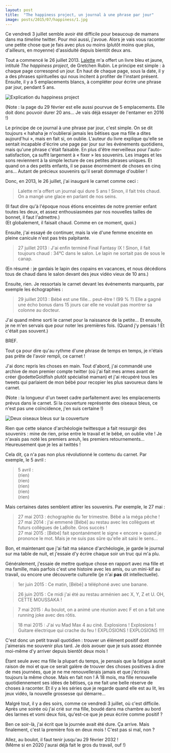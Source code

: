 ```yaml
---
layout: post
title:  "The happiness project, un journal à une phrase par jour"
image: posts/2015/07/happiness/1.jpg
---
```


<p class="intro"><span class="dropcap">C</span>e vendredi 3 juillet semble avoir été difficile pour beaucoup de mamans dans ma <i>timeline</i> twitter. Pour moi aussi, j'avoue. Alors je vais vous raconter une petite chose que je fais avec plus ou moins (plutôt moins que plus, d'ailleurs, en moyenne) d'assiduité depuis bientôt deux ans.</p>

Tout a commencé le 26 juillet 2013. [Lalette](https://twitter.com/MegaLalette) m'a offert un livre bleu et jaune, intitulé _The happiness project_, de Gretchen Rubin. Le principe est simple : à chaque page corresopnd un jour. En haut de chaque page, sous la date, il y a des phrases spirituelles qui nous incitent à profiter de l'instant présent. Ensuite, il y a 5 emplacements blancs, à compléter pour écrire une phrase par jour, pendant 5 ans.

<img src="{{ '/assets/img/posts/2015/07/happiness/2.jpg' | prepend: site.baseurl }}" alt="Explication du happiness project"> 

(Note : la page du 29 février est elle aussi pourvue de 5 emplacements. Elle doit donc pouvoir durer 20 ans… Je vais déjà essayer de l'entamer en 2016 !)

Le principe de ce journal à une phrase par jour, c'est simple. On se dit toujours « hahaha je n'oublierai jamais les bêtises que ma fille a dites aujourd'hui », mais en fait si, on oublie. L'auteur du livre explique qu'elle se sentait incapable d'écrire une page par jour sur les événements quotidiens, mais qu'une phrase c'était faisable. En plus d'être merveilleux pour l'auto-satisfaction, ça suffit largement à « fixer » les souvenirs. Les images et les sons reviennent à la simple lecture de ces petites phrases uniques. Et quand on a des petits enfants, il se passe énormément de choses en cinq ans… Autant de précieux souvenirs qu'il serait dommage d'oublier !

Donc, en 2013, le 26 juillet, j'ai inauguré le carnet comme ceci :

> Lalette m'a offert un journal qui dure 5 ans ! Sinon, il fait très chaud. On a mangé une glace en parlant de nos seins.

(Il faut dire qu'à l'époque nous étions enceintes de notre premier enfant toutes les deux, et assez enthousiasmées par nos nouvelles tailles de bonnet, il faut l'admettre.)  
(Et globalement, il faisait chaud. Comme en ce moment, quoi.)

Ensuite, j'ai essayé de continuer, mais la vie d'une femme enceinte en pleine canicule n'est pas très palpitante.

> 27 juillet 2013 : J'ai enfin terminé Final Fantasy IX ! Sinon, il fait toujours chaud : 34°C dans le salon. Le lapin ne sortait pas de sous le canap.

(En résumé : je gardais le lapin des copains en vacances, et nous décédions tous de chaud dans le salon devant des jeux vidéo vieux de 10 ans.)

Ensuite, rien. Je ressortais le carnet devant les événements marquants, par exemple les échographies :

> 29 juillet 2013 : Bébé est une fille… peut-être ! (99 % ?) Elle a gagné une écho bonus dans 15 jours car elle ne voulait pas montrer sa colonne au docteur.

J'ai quand même sorti le carnet pour la naissance de la petite… Et ensuite, je ne m'en servais que pour noter les premières fois. (Quand j'y pensais ! Et c'était pas souvent.)

BREF.

Tout ça pour dire qu'au rythme d'une phrase de temps en temps, je n'étais pas prête de l'avoir rempli, ce carnet !

J'ai donc repris les choses en main. Tout d'abord, j'ai commandé une archive de mon premier compte twitter (où j'ai fait mes armes avant de créer @odetteGoldfish plutôt spécialisé maman) et j'ai récupéré tous les tweets qui parlaient de mon bébé pour recopier les plus savoureux dans le carnet.

(Note : la longueur d'un tweet cadre parfaitement avec les emplacements prévus dans le carnet. Si la couverture représente des oiseaux bleus, ce n'est pas une coïncidence, j'en suis certaine !)

<img src="{{ '/assets/img/posts/2015/07/happiness/3.jpg' | prepend: site.baseurl }}" alt="Deux oiseaux bleus sur la couverture"> 

Rien que cette séance d'archéologie twittesque a fait ressurgir des souvenirs : mine de rien, prise entre le travail et le bébé, on oublie vite ! Je n'avais pas noté les premiers areuh, les premiers retournements… Heureusement que je les ai twittés !

Cela dit, ça n'a pas non plus révolutionné le contenu du carnet. Par exemple, le 5 avril :

> 5 avril :  
> (rien)  
> (rien)  
> (rien)  
> (rien)  
> (rien)

Mais certaines dates semblent attirer les souvenirs. Par exemple, le 27 mai :

> 27 mai 2013 : échographie du 1er trimestre. Bébé a la méga pêche !  
> 27 mai 2014 : j'ai emmené [Bébé] au restau avec les collègues et futurs collègues de LaBoîte. Gros succès !  
> 27 mai 2015 : [Bébé] fait spontanément le signe « encore » quand je prononce le mot. Mais je ne suis pas sûre qu'elle ait saisi le sens…  

Bon, et maintenant que j'ai fait ma séance d'archéologie, je garde le journal sur ma table de nuit, et j'essaie d'y écrire chaque soir un truc qui m'a plu.

Généralement, j'essaie de mettre quelque chose en rapport avec ma fille et ma famille, mais parfois c'est une histoire avec les amis, ou un mini-kif au travail, ou encore une découverte culturelle (je n'ai **pas** dit intellectuelle).

> 1er juin 2015 : Ce matin, [Bébé] a téléphoné avec une banane.

> 26 juin 2015 : Ce midi j'ai été au restau arménien aec X, Y, Z et U. OH, CETTE MOUSSAKA !

> 7 mai 2015 : Au boulot, on a animé une réunion avec F et on a fait une running joke avec des rôtis.

> 18 mai 2015 : J'ai vu Mad Max 4 au ciné. Explosions ! Explosions ! Guitare électrique qui crache du feu ! EXPLOSIONS ! EXPLOSIONS !!!!

C'est donc un petit travail quotidien : trouver un élément positif dont j'aimerais me souvenir plus tard. Je dois avouer que je suis assez étonnée moi-même d'y arriver depuis bientôt deux mois !

Étant seule avec ma fille la plupart du temps, je pensais que la fatigue aurait raison de moi et que ce serait galère de trouver des choses positives à dire de mes journées, que je ne me renouvellerais jamais et que j'écrirais toujours la même chose. Mais en fait non ! À 18 mois, ma fille renouvelle quotidiennement ses idées de bêtises, ça me fait une belle réserve de choses à raconter. Et il y a les séries que je regarde quand elle est au lit, les jeux vidéo, la nouvelle grossesse qui démarre…

Malgré tout, il y a des soirs, comme ce vendredi 3 juillet, où c'est difficile. Après une soirée où j'ai crié sur ma fille, boudé dans ma chambre au bord des larmes et vomi deux fois, qu'est-ce que je peux écrire comme positif ?

Ben ce soir-là, j'ai écrit que la journée avait été dure. Ça arrive. Mais finalement, c'est la première fois en deux mois ! C'est pas si mal, non ?

Allez, au boulot, il faut tenir jusqu'au 29 février 2032 !  
(Même si en 2020 j'aurai déjà fait le gros du travail, ouf !)
